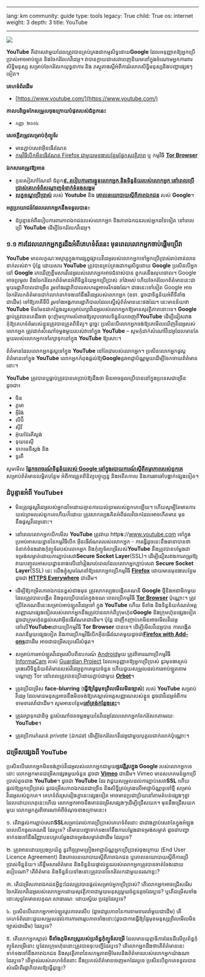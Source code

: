 

---

lang: km
community: guide
type: tools
legacy: True
child: True
os: internet
weight: 3
depth: 3
title: YouTube

---

![](/sbox/screen/Youtube/00.png)

**YouTube** គឺជាសេវាមួយដែលត្រូវបានគ្រប់គ្រងជាកម្មសិទ្ធដោយ**Google** ដែលអនុញ្ញាតឱ្យអ្នកប្រើប្រាស់អាចអាប់ឡូត និងចែករំលែកវីដេអូ។ វាបានក្លាយជាសេវាពេញនិយមនៅក្នុងចំណោមអ្នកការពារសិទ្ធិមនុស្ស សម្រាប់ចែករំលែកយុទ្ធនាការ និង ភស្តុតាងស្តីអំពីការរំលោភសិទ្ធិមនុស្សនិងបញ្ហាផ្សេងៗទៀត។

**គេហទំព័រដើម**

-    [https://www.youtube.com/](https://www.youtube.com/)

**កាលបរិច្ឆេទកែសម្រួលចុងក្រោយបំផុតរបស់ជំពូកនេះ**

-     កញ្ញា ២០១៤

**សេចក្តីតម្រូវសម្រាប់កុំព្យូទ័រ**

- មានភ្ជាប់សេវាអ៊ីនធើរណែត
- [កម្មវិធីបើកអ៊ីនធើរណែត Firefox ជាមួយមុខងារបន្ថែមផ្នែកសុវត្ថិភាព](/km/firefox_main) ឬ កម្មវិធី [**Tor Browser**](/km/tor_main)

**ឯកសារតម្រូវឱ្យអាន**

- កូនសៀវភៅណែនាំ ជំពូក[**៩. របៀបការពារខ្លួនលោកអ្នក និងទិន្នន័យរបស់លោកអ្នក នៅពេលប្រើប្រាស់គេហទំព័របណ្តាញទំនាក់ទំនងសង្គម**](/chapter-9)
- [**លក្ខខណ្ឌប្រើប្រាស់**](https://www.youtube.com/t/terms) របស់ **Youtube** និង  [**គោលនយោបាយស្តីពីភាពឯកជន**](https://www.google.com/intl/km/policies/privacy/) របស់ **Google**។

**អត្ថប្រយោជន៍ដែលលោកអ្នកនឹងទទួលបាន**៖ 

- ដំបូន្មានអំពីរបៀបការពារភាពឯកជនរបស់លោកអ្នក និងភាពឯកជនរបស់អ្នកដទៃទៀត នៅពេលប្រើ **YouTube** ដើម្បីចែករំលែកវីដេអូ។

### ១.១ ការដែលលោកអ្នកគួរដឹងអំពីគេហទំព័រនេះ មុនពេលលោកអ្នកចាប់ផ្តើមប្រើវា ###

**YouTube** មានលក្ខណៈអស្ចារ្យក្នុងការផ្សព្វផ្សាយវីដេអូរបស់លោកអ្នកទៅអ្នកប្រើប្រាស់រាប់ពាន់លាននាក់របស់វា។ ប៉ុន្តែ ដោយសារ **YouTube** ត្រូវបានគ្រប់គ្រងជាកម្មសិទ្ធដោយ **Google**  ប្រសិនបើអ្នកនៅ **Google** រកឃើញខ្លឹមសារវីដេអូរបស់លោកអ្នកអាចជំទាស់បាន ពួកគេនឹងលុបចោល។ Google អាចប្រមូល និងចែករំលែកព័ត៌មានអំពីទិន្នន័យអ្នកប្រើប្រាស់ *ទាំងអស់* ហើយចែករំលែកព័ត៌មាននេះជាមួយរដ្ឋាភិបាលជាច្រើន រួមទាំងរដ្ឋាភិបាលសហរដ្ឋអាមេរិកផងដែរ។ ជាងនេះទៅទៀត  Google អាចចែករំលែកព័ត៌មានជាក់លាក់ទាក់ទងទៅនឹងវីដេអូរបស់លោកអ្នក (ឧទា. ដូចជាទិន្នន័យអំពីទីតាំងជាដើម) ទៅឱ្យភាគីទីបី រួមទាំងអង្គភាពរដ្ឋាភិបាលដែលស្នើសុំព័ត៌មាននេះផងដែរ។ នេះមានន័យថា **YouTube** មិនមែនជាកន្លែងល្អសម្រាប់រក្សាវីដេអូរបស់លោកអ្នកឱ្យមានសុវត្ថិភាពនោះទេ។ **Google** ធ្លាប់ត្រូវបានគេដឹងថា ចុះញ៉មក្រោមសំពាធឱ្យលុបចោលទិន្នន័យចេញពី**YouTube** ដើម្បីជៀសវាងកុំឱ្យគេហទំព័ររបស់ខ្លួនត្រូវបានត្រួតពិនិត្យ។ ដូច្នេះ ប្រសិនបើលោកអ្នកចង់ឱ្យគេមើលឃើញវីដេអូរបស់លោកអ្នក ត្រូវដាក់សំណៅចម្លងមួយរបស់វាទៅក្នុង **YouTube** – សូមកុំដាក់សំណៅវីដេអូដែលមានតែមួយរបស់លោកអ្នកទៅរក្សាទុកនៅក្នុង **YouTube** ឱ្យសោះ។

ព័ត៌មានដែលលោកអ្នកផូស្តទៅក្នុង **YouTube** នៅតែជារបស់លោកអ្នក។ ប្រសិនលោកអ្នកផូស្តព័ត៌មានទៅក្នុង **YouTube** លោកអ្នកកំពុងផ្តល់ឱ្យ**Google**នូវអាជ្ញាប័ណ្ណមួយដើម្បីចែកចាយព័ត៌មាននោះ។

**YouTube** ត្រូវបានឬធ្លាប់ត្រូវបានគេប្រាប់ឱ្យដឹងថា មិនអាចចូលប្រើបាននៅក្នុងប្រទេសជាច្រើនដូចជា៖

*  ចិន
*  ភូមា 
*  អ៊ីរ៉ង់ 
*  លីប៊ី
*  ស៊ីរី 
*  អ៊ុយប៊ែរគីស្តង់
*  ទុយនេស៊ី
*  ទាកមេនីស្តង់ និង
*  ទួរគី

សូមមើល [**ផ្នែកចរាចរណ៍ទិន្នន័យរបស់ Google នៅក្នុងរបាយការណ៍ស្តីពីតម្លាភាពរបស់ពួកគេ**](https://www.google.com/transparencyreport/traffic/) សម្រាប់ព័ត៌មានលម្អិតបន្ថែម អំពីការត្រួតពិនិត្យបច្ចុប្បន្ន និងអតីតកាល និងការឆាឆៅបង្អាក់ផ្សេងទៀត។

### ដំបូន្មានអំពី YouTube៖ ###

- មិនត្រូវផូស្តវីដេអូរបស់អ្នកដទៃដោយគ្មានការយល់ព្រមរបស់ពួកគេឡើយ។ ហើយសូម្បីតែមានការយល់ព្រមរបស់ពួកគេហើយក៏ដោយ ត្រូវសាកល្បងគិតអំពីផលវិបាកដែលអាចកើតមាន មុននឹងផូស្តវីដេអូនោះ។

- នៅពេលលោកអ្នកបើកមើល **YouTube** ត្រូវវាយ http**s**://www.youtube.com ទៅក្នុងប្រអប់អាសយដ្ឋាននៃកម្មវិធីបើក     អ៊ីនធើរណែតរបស់លោកអ្នក - ការធ្វើដូចនេះនឹងធានាបានថា ទំនាក់ទំនងរវាងកុំព្យូទ័ររបស់លោកអ្នក និងកុំព្យូទ័របម្រើរបស់**YouTube** នឹងត្រូវបានបម្លែងជាទម្រង់សម្ងាត់ដោយការភ្ជាប់សេវា**Secure Socket Layer**(SSL)។ ដើម្បីជៀសវាងការតម្រូវឱ្យវាយបញ្ចូលអាសយដ្ឋានខាងលើនៅរៀងរាល់ពេលដែលលោកអ្នកភ្ជាប់សេវា **Secure Socket Layer**(SSL) នេះ យើងខ្ញុំសូមណែនាំឱ្យលោកអ្នកប្រើកម្មវិធី [**Firefox**](/km/firefox_main) ដោយមានមុខងារបន្ថែមដូចជា [**HTTPS Everywhere**](/km/firefox_others#5.5) ជាដើម។

- ដើម្បីឱ្យកម្រិតភាពឯកជនខ្ពស់ជាងមុន ត្រូវសាកល្បងបង្កើតគណនី **Google** ថ្មីនិងអនាមិកមួយ ដែលត្រូវបានបង្កើត និងចូលប្រើបានតែក្នុងខណៈពេលប្រើកម្មវិធី [**Tor Browser**](/km/tor_main) ប៉ុណ្ណោះ។ ត្រូវប្រើតែគណនីនេះសម្រាប់អាប់ឡូតវីដេអូទៅ ក្នុង **YouTube** ហើយ ទីតាំង និងទិន្នន័យកំណត់អត្តសញ្ញាណផ្សេងទៀតរបស់លោកអ្នកនឹងត្រូវបានលាក់ពីក្រុមហ៊ុន**Google** និងក្រុមហ៊ុនផ្សេងទៀត ដូចជាក្រុមហ៊ុនផ្តល់សេវាអ៊ីនធើរណែតជាដើម។ ប៉ុន្តែ ជាញឹកញាប់គេមិនអាចមើលវីដេអូនៅលើ**YouTube**ដោយប្រើកម្មវិធី **Tor Browser** បានទេ។ ដើម្បីមើលវីដេអូបាន ការបង្កើតគណនីមួយផ្សេងទៀត និងការប្រើកម្មវិធីបើកអ៊ីនធើរណែតមួយដូចជា[**Firefox with Add-ons**](/km/firefox_main)ជាដើម អាចជាជម្រើសប្រសើរបំផុត។

- សម្រាប់ការអាប់ឡូតវីដេអូរសើបពីឧបករណ៍ [Android](/km/glossary#Android)មួយ ត្រូវពិចារណាប្រើកម្មវិធី [InformaCam](https://guardianproject.info/apps/informacam) របស់ [Guardian Project](/km/glossary#guardian_project) ដែលអនុញ្ញាតឱ្យអ្នកប្រើប្រាស់ នូវមុខងារគ្រប់គ្រងលើទិន្នន័យព័ត៌មានរបស់វីដេអូពួកគេមួយចំនួន ហើយជួយសម្រួលដល់ការអាប់ឡូតតាមបណ្តាញ Tor នៅពេលត្រូវបានប្រើដោយភ្ជាប់ជាមួយ [**Orbot**](/km/orbot_main)។

- ត្រូវប្រើជម្រើស **face-blurring** (**ធ្វើឱ្យផ្ទៃមុខព្រិលមើលមិនច្បាស់**) របស់ **YouTube** សម្រាប់វីដេអូ ដែលមានមនុស្សអាចនឹងមិនចង់ឱ្យគេស្គាល់អត្តសញ្ញាណរបស់ខ្លួន ដូចជាវីដេអូអំពីការទាមទារតវ៉ាជាដើម។ សូមអានបន្ថែម[**នៅត្រង់កន្លែងនេះ**](http://support.google.com/youtube/bin/static.py?hl=en&guide=1388381&page=guide.cs&answer=2640535)។

- ត្រូវរក្សាទុកជានិច្ច នូវសំណៅថតចម្លងមួយនៃវីដេអូដែលលោកអ្នកចែករំលែកតាមរយៈ **YouTube**។

- ត្រូវប្រើការកំណត់ *private* (*ឯកជន*) ដើម្បីចែករំលែកវីដេអូជាមួយបុគ្គលជាក់លាក់ប៉ុណ្ណោះ។

### ជម្រើសផ្សេងពី YouTube ### 

ប្រសិនបើលោកអ្នកមិនចង់ភ្ជាប់វីដេអូរបស់លោកអ្នកជាមួយ**ប្រវត្តិរូបក្នុង Google** របស់លោកអ្នកទេនោះ លោកអ្នកមានជម្រើសផ្សេងមួយចំនួន ដូចជា [**Vimeo**](https://www.vimeo.com) ជាដើម។ Vimeo មានសហគមន៍អ្នកប្រើប្រាស់តូចជាង **YouTube**។ ដូចជា **YouTube** ដែរ វាជួយសម្រួលដល់ការភ្ជាប់សេវា**SSL** ហើយផ្តល់ឱ្យអ្នកប្រើប្រាស់ នូវជម្រើសភាពឯកជនជាច្រើន និងសិទ្ធិគ្រប់គ្រងលើអាជ្ញាប័ណ្ណទូទៅថ្មី សម្រាប់វីដេអូរបស់ពួកគេ។ គេហទំព័រស្រដៀងគ្នានេះផ្សេងទៀត អាចមានប្រជាប្រិយនៅតាមតំបន់ផ្សេងៗគ្នា ដែលដោយហេតុនេះហើយ លោកអ្នកអាចនឹងមានជម្រើសផ្សេងៗដើម្បីជ្រើសយក។ មុននឹងជ្រើសយកមួយ លោកអ្នកគួរពិចារណាអំពីចំណុចខាងក្រោមនេះ៖

១. តើវាផ្តល់ការភ្ជាប់សេវា**SSL**សម្រាប់រាល់ការប្រើប្រាស់គេហទំព័រនោះ ជាជាងភ្ជាប់សេវាតែក្នុងអំឡុងពេលបើកចូលគណនី ដែរឬទេ? តើមានបញ្ហាទាក់ទងទៅនឹងការបម្លែងជាទម្រង់សម្ងាត់ ដូចជាបញ្ហាទាក់ទងទៅនឹងវិញ្ញាបនបត្របម្លែងជាទម្រង់សម្ងាត់ជាដើម ដែរឬទេ?

២. ត្រូវអានដោយប្រុងប្រយ័ត្ន នូវកិច្ចព្រមព្រៀងអាជ្ញាប័ណ្ណអ្នកប្រើប្រាស់ចុងក្រោយ (End User Licence Agreement)  និងគោលនយោបាយស្តីពីភាពឯកជន ឬគោលនយោបាយស្តីពីការប្រើប្រាស់ទិន្នន័យ។ តើខ្លឹមសារព័ត៌មាន និងទិន្នន័យផ្ទាល់ខ្លួនរបស់លោកអ្នកត្រូវបានចាត់ចែងដោយរបៀបណា? តើព័ត៌មាន និងទិន្នន័យទាំងនោះត្រូវបានចែករំលែកជាមួយនរណាខ្លះ?

៣. តើជម្រើសភាពឯកជនអ្វីខ្លះដែលត្រូវបានផ្តល់សម្រាប់អ្នកប្រើប្រាស់? តើលោកអ្នកអាចជ្រើសរើសចែករំលែកវីដេអូរបស់លោកអ្នកដោយសុវត្ថិភាពជាមួយមនុស្សមួយចំនួនតូចដែរឬទេ? ឬតើជម្រើសទាំងនោះសុទ្ធតែមានលក្ខណៈសាធារណៈ ដោយស្វ័យ  ប្រវត្តដែរឬទេ?

៤. ប្រសិនបើលោកអ្នកអាប់ឡូតរូបភាពរសើប (ដូចជារូបភាពនៃការទាមទារតវ៉ាមួយជាដើម) តើគេហទំព័រនោះជួយសម្រួលដល់ការការពាររូបភាពទាំងនោះ(ដូចជាការធ្វើឱ្យផ្ទៃមុខមនុស្សព្រិលមើលមិនច្បាស់ជាដើម) ដែរឬទេ?

៥. តើលោកអ្នកស្គាល់ **ទីតាំងភូមិសាស្ត្ររបស់ប្រព័ន្ធកុំព្យូទ័របម្រើ** ដែលមានយុត្តាធិការដែនដីលើប្រព័ន្ធកុំព្យូទ័របម្រើនោះ ឬដែលក្រុមហ៊ុននោះត្រូវបានចុះបញ្ជីដែរឬទេ? តើលោកអ្នកដឹងថាតើព័ត៌មាននេះទាក់ទងទៅនឹងភាពឯកជន និងសុវត្ថិភាពនៃសកម្មភាពអ៊ីមែលនិងព័ត៌មានរបស់លោកអ្នកយ៉ាងណាដែរឬទេ? តើម្ចាស់របស់គេហទំព័រនោះ នឹងប្រគល់ព័ត៌មានចេញមកដែរឬទេ ប្រសិនបើពួកគេទទួលបានសំណើពីរដ្ឋាភិបាលឱ្យធ្វើដូច្នេះ?






